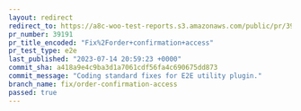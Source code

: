 ```yaml
---
layout: redirect
redirect_to: https://a8c-woo-test-reports.s3.amazonaws.com/public/pr/39191/e2e/index.html
pr_number: 39191
pr_title_encoded: "Fix%2Forder+confirmation+access"
pr_test_type: e2e
last_published: "2023-07-14 20:59:23 +0000"
commit_sha: a418a9e4c9ba3d1a7061cdf56fa4c690675dd873
commit_message: "Coding standard fixes for E2E utility plugin."
branch_name: fix/order-confirmation-access
passed: true
---
```

